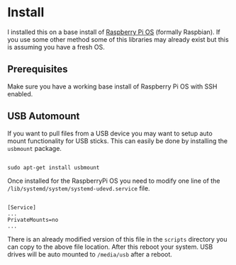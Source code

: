 # Install

I installed this on a base install of [Raspberry Pi OS](https://www.raspberrypi.org/downloads/) (formally Raspbian). If you use some other method some of this libraries may already exist but this is assuming you have a fresh OS. 

## Prerequisites

Make sure you have a working base install of Raspberry Pi OS with SSH enabled. 


## USB Automount

If you want to pull files from a USB device you may want to setup auto mount functionality for USB sticks. This can easily be done by installing the ```usbmount``` package. 

```

sudo apt-get install usbmount

```

Once installed for the RaspberryPi OS you need to modify one line of the ```/lib/systemd/system/systemd-udevd.service``` file. 

```

[Service]
...
PrivateMounts=no
...

```

There is an already modified version of this file in the ```scripts``` directory you can copy to the above file location. After this reboot your system. USB drives will be auto mounted to ```/media/usb``` after a reboot. 
